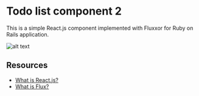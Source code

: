 Todo list component 2
=====================

This is a simple React.js component implemented with Fluxxor for Ruby on Rails application.

![alt text](https://github.com/mnishiguchi/todolist2_react_fluxxor_rails/blob/master/screenshot.jpg)

## Resources
- [What is React.js?](https://facebook.github.io/react/)
- [What is Flux?](http://fluxxor.com/what-is-flux.html)

